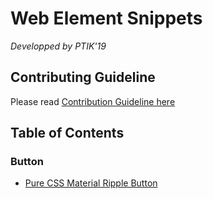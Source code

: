 # Web Element Snippets
_Developped by PTIK'19_

## Contributing Guideline
Please read [Contribution Guideline here](CONTRIBUTING.md)

## Table of Contents
### Button
- [Pure CSS Material Ripple Button](components/button/pure-css-material-button)